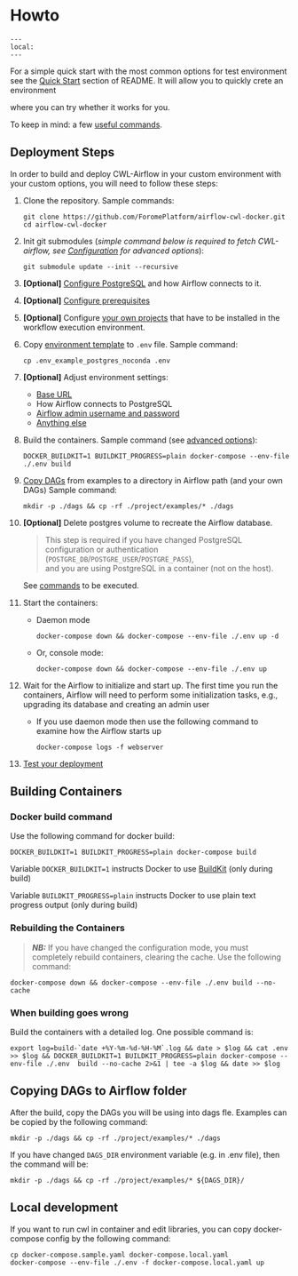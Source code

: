 # Howto

```{contents}
---
local:
---
```

For a simple quick start with the most common options for test 
environment see the [Quick Start](index.md#quick-start) section
of README. It will allow you to quickly crete an environment

where you can try whether it works for you.

To keep in mind: a few [useful commands](UsefulCommands).

## Deployment Steps

In order to build and deploy CWL-Airflow in your custom environment
with your custom options, you will need to follow these steps:

1. Clone the repository. Sample commands:

    ```shell
    git clone https://github.com/ForomePlatform/airflow-cwl-docker.git
    cd airflow-cwl-docker
    ```

2. Init git submodules (_simple command below is required to fetch CWL-airflow, 
   see [Configuration](Configuration.md#configure-git-submodules)
   for advanced options_):

    ```shell
    git submodule update --init --recursive
    ```

3. **[Optional]** [Configure PostgreSQL](Configuration.md#configurations-related-to-postgresql) 
    and how Airflow connects to it.

4. **[Optional]** [Configure prerequisites](Configuration.md#configuring-installation-of-third-party-requirements)

5. **[Optional]** Configure [your own projects](Configuration.md#configuring-user-projects) 
    that have to be installed
    in the workflow execution environment.

6. Copy [environment template](Configuration.md#selecting-base-configuration) 
   to `.env` file. Sample command:
    ```shell
    cp .env_example_postgres_noconda .env
    ```
        
7. **[Optional]** Adjust environment settings:
   * [Base URL](Configuration.md#overriding-base_url)
   * How Airflow connects to PostgreSQL
   * [Airflow admin username and password](Configuration.md#airflow-admin-username-and-password)
   * [Anything else](Configuration.md#full-list-of-available-environment-variables)

8. Build the containers. Sample command (see [advanced options](#building-containers)):
    ```shell
    DOCKER_BUILDKIT=1 BUILDKIT_PROGRESS=plain docker-compose --env-file ./.env build
    ```
        
9. [Copy DAGs](#copying-dags-to-airflow-folder) from examples 
    to a directory in Airflow path (and your own DAGs)
     Sample command:
    ```shell
    mkdir -p ./dags && cp -rf ./project/examples/* ./dags
    ```

10. **[Optional]** Delete postgres volume to recreate the Airflow database. 
    > This step is required if you have changed PostgreSQL 
    configuration or authentication 
    (`POSTGRE_DB`/`POSTGRE_USER`/`POSTGRE_PASS`),  
    and you are using PostgreSQL in a container (not on the host).
     
    See [commands](UsefulCommands.md#to-delete-postgresql-volumes)
    to be executed.

11. Start the containers:
    * Daemon mode
        ```shell
        docker-compose down && docker-compose --env-file ./.env up -d
        ```
            
    * Or, console mode:
        ```shell
        docker-compose down && docker-compose --env-file ./.env up 
        ```

12. Wait for the Airflow to initialize and start up. The first time
    you run the containers, Airflow will need to perform some 
    initialization tasks, e.g., upgrading its database and
    creating an admin user
    * If you use daemon mode then use the following command to examine how 
        the Airflow starts up
        ```shell
        docker-compose logs -f webserver
        ```
      
13. [Test your deployment](Testing.md)

## Building Containers

### Docker build command                                 

Use the following command for docker build:

```shell
DOCKER_BUILDKIT=1 BUILDKIT_PROGRESS=plain docker-compose build
```

Variable `DOCKER_BUILDKIT=1` instructs Docker to use 
[BuildKit](https://docs.docker.com/develop/develop-images/build_enhancements/) 
(only during build)

Variable `BUILDKIT_PROGRESS=plain` instructs Docker 
to use plain text progress output (only during build)

### Rebuilding the Containers
> _**NB:**_
> If you have changed the configuration mode, 
> you must completely rebuild containers, clearing the cache. Use 
> the following command:

    docker-compose down && docker-compose --env-file ./.env build --no-cache
                             
### When building goes wrong
Build the containers with a detailed log. One possible command is:

```shell
export log=build-`date +%Y-%m-%d-%H-%M`.log && date > $log && cat .env >> $log && DOCKER_BUILDKIT=1 BUILDKIT_PROGRESS=plain docker-compose --env-file ./.env  build --no-cache 2>&1 | tee -a $log && date >> $log
```

## Copying DAGs to Airflow folder

After the build, copy the DAGs you will be using into dags fle.
Examples can be copied by the following command:

```shell
mkdir -p ./dags && cp -rf ./project/examples/* ./dags
```

If you have changed `DAGS_DIR` environment variable 
(e.g. in .env file), then the command will be:

```shell
mkdir -p ./dags && cp -rf ./project/examples/* ${DAGS_DIR}/
```

## Local development

If you want to run cwl in container and edit libraries, you can copy docker-compose config by the following command:

```shell
cp docker-compose.sample.yaml docker-compose.local.yaml
docker-compose --env-file ./.env -f docker-compose.local.yaml up
```
